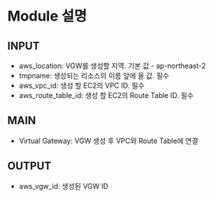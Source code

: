 # Module 설명

## INPUT

- aws_location: VGW를 생성할 지역. 기본 값 - ap-northeast-2
- tmpname: 생성되는 리소스의 이름 앞에 올 값. 필수
- aws_vpc_id: 생성 할 EC2의 VPC ID. 필수
- aws_route_table_id: 생성 할 EC2의 Route Table ID. 필수

## MAIN

- Virtual Gateway: VGW 생성 후 VPC와 Route Table에 연결

## OUTPUT

- aws_vgw_id: 생성된 VGW ID
